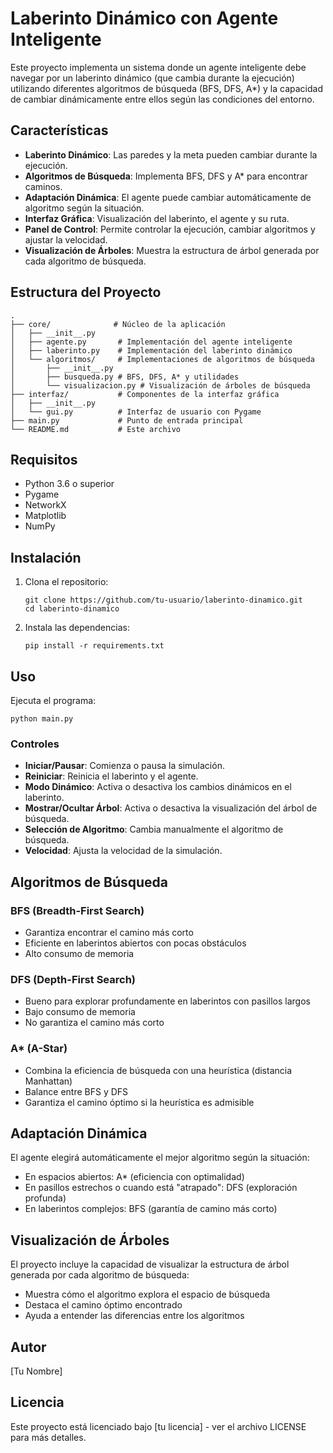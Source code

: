 # Laberinto Dinámico con Agente Inteligente

Este proyecto implementa un sistema donde un agente inteligente debe navegar por un laberinto dinámico (que cambia durante la ejecución) utilizando diferentes algoritmos de búsqueda (BFS, DFS, A*) y la capacidad de cambiar dinámicamente entre ellos según las condiciones del entorno.

## Características

- **Laberinto Dinámico**: Las paredes y la meta pueden cambiar durante la ejecución.
- **Algoritmos de Búsqueda**: Implementa BFS, DFS y A* para encontrar caminos.
- **Adaptación Dinámica**: El agente puede cambiar automáticamente de algoritmo según la situación.
- **Interfaz Gráfica**: Visualización del laberinto, el agente y su ruta.
- **Panel de Control**: Permite controlar la ejecución, cambiar algoritmos y ajustar la velocidad.
- **Visualización de Árboles**: Muestra la estructura de árbol generada por cada algoritmo de búsqueda.

## Estructura del Proyecto

```
.
├── core/              # Núcleo de la aplicación
│   ├── __init__.py
│   ├── agente.py       # Implementación del agente inteligente
│   ├── laberinto.py    # Implementación del laberinto dinámico
│   └── algoritmos/     # Implementaciones de algoritmos de búsqueda
│       ├── __init__.py
│       ├── busqueda.py # BFS, DFS, A* y utilidades
│       └── visualizacion.py # Visualización de árboles de búsqueda
├── interfaz/           # Componentes de la interfaz gráfica
│   ├── __init__.py
│   └── gui.py          # Interfaz de usuario con Pygame
├── main.py             # Punto de entrada principal
└── README.md           # Este archivo
```

## Requisitos

- Python 3.6 o superior
- Pygame
- NetworkX
- Matplotlib
- NumPy

## Instalación

1. Clona el repositorio:
   ```
   git clone https://github.com/tu-usuario/laberinto-dinamico.git
   cd laberinto-dinamico
   ```

2. Instala las dependencias:
   ```
   pip install -r requirements.txt
   ```

## Uso

Ejecuta el programa:
```
python main.py
```

### Controles

- **Iniciar/Pausar**: Comienza o pausa la simulación.
- **Reiniciar**: Reinicia el laberinto y el agente.
- **Modo Dinámico**: Activa o desactiva los cambios dinámicos en el laberinto.
- **Mostrar/Ocultar Árbol**: Activa o desactiva la visualización del árbol de búsqueda.
- **Selección de Algoritmo**: Cambia manualmente el algoritmo de búsqueda.
- **Velocidad**: Ajusta la velocidad de la simulación.

## Algoritmos de Búsqueda

### BFS (Breadth-First Search)
- Garantiza encontrar el camino más corto
- Eficiente en laberintos abiertos con pocas obstáculos
- Alto consumo de memoria

### DFS (Depth-First Search)
- Bueno para explorar profundamente en laberintos con pasillos largos
- Bajo consumo de memoria
- No garantiza el camino más corto

### A* (A-Star)
- Combina la eficiencia de búsqueda con una heurística (distancia Manhattan)
- Balance entre BFS y DFS
- Garantiza el camino óptimo si la heurística es admisible

## Adaptación Dinámica

El agente elegirá automáticamente el mejor algoritmo según la situación:

- En espacios abiertos: A* (eficiencia con optimalidad)
- En pasillos estrechos o cuando está "atrapado": DFS (exploración profunda)
- En laberintos complejos: BFS (garantía de camino más corto)

## Visualización de Árboles

El proyecto incluye la capacidad de visualizar la estructura de árbol generada por cada algoritmo de búsqueda:

- Muestra cómo el algoritmo explora el espacio de búsqueda
- Destaca el camino óptimo encontrado
- Ayuda a entender las diferencias entre los algoritmos

## Autor

[Tu Nombre]

## Licencia

Este proyecto está licenciado bajo [tu licencia] - ver el archivo LICENSE para más detalles.